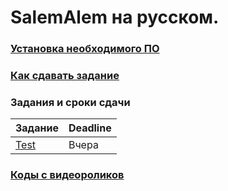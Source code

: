 # SalemAlem на русском.

### [Установка необходимого ПО](practice/how-to/how-to-install-requirements-rus.md)
### [Как сдавать задание](practice/how-to/how-to-submit-rus.md)

### Задания и сроки сдачи
| Задание | Deadline |
| ---      |  ------  |
|[Test](https://codeforces.com/problemset/problem/1469/B?locale=ru)|Вчера|

### [Коды с видеороликов](lectures/code-samples)

